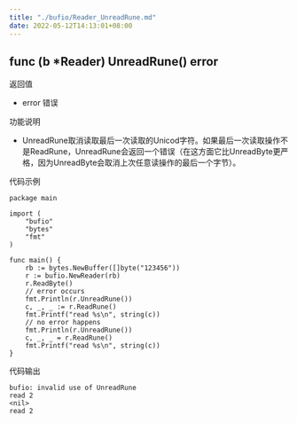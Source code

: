 ```yaml
---
title: "./bufio/Reader_UnreadRune.md"
date: 2022-05-12T14:13:01+08:00
---
```

## func (b *Reader) UnreadRune() error

返回值

- error 错误

功能说明

- UnreadRune取消读取最后一次读取的Unicod字符。如果最后一次读取操作不是ReadRune，UnreadRune会返回一个错误（在这方面它比UnreadByte更严格，因为UnreadByte会取消上次任意读操作的最后一个字节）。

代码示例

	package main

	import (
		"bufio"
		"bytes"
		"fmt"
	)
	
	func main() {
		rb := bytes.NewBuffer([]byte("123456"))
		r := bufio.NewReader(rb)
		r.ReadByte()
		// error occurs
		fmt.Println(r.UnreadRune())
		c, _, _ := r.ReadRune()
		fmt.Printf("read %s\n", string(c))
		// no error happens
		fmt.Println(r.UnreadRune())
		c, _, _ = r.ReadRune()
		fmt.Printf("read %s\n", string(c))
	}

代码输出

	bufio: invalid use of UnreadRune
	read 2
	<nil>
	read 2
